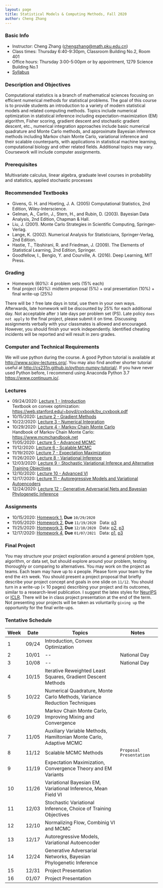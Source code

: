 ```yaml
---
layout: page
title: Statistical Models & Computing Methods, Fall 2020
author: Cheng Zhang
---
```



### Basic Info
- Instructor: Cheng Zhang (<chengzhang@math.pku.edu.cn>)
- Class times: Thursday 6:40-9:30pm, Classroom Building No.2, Room 401  
- Office hours: Thursday 3:00-5:00pm or by appointment, 1279 Science Building No.1
- [Syllabus]({{sites.baseurl}}/courses/Syllabus-smcm-f20.pdf)

### Description and Objectives
Computational statistics is a branch of mathematical sciences focusing on efficient numerical methods for statistical problems. The goal of this course is to provide students an introduction to a variety of modern statistical models and related computing methods. Topics include numerical optimization in statistical inference including expectation-maximization (EM) algorithm, Fisher scoring, gradient descent and stochastic gradient descent, etc., numerical integration approaches include basic numerical quadrature and Monte Carlo methods, and approximate Bayesian inference methods including Markov chain Monte Carlo, variational inference and their scalable counterparts, with applications in statistical machine learning, computational biology and other related fields. Additional topics may vary. Coursework will include computer assignments.

### Prerequisites
Multivariate calculus, linear algebra, graduate level courses in probability and statistics, applied stochastic processes

### Recommended Textbooks
- Givens, G. H. and Hoeting, J. A. (2005) Computational Statistics, 2nd Edition, Wiley-Interscience.
- Gelman, A., Carlin, J., Stern, H., and Rubin, D. (2003). Bayesian Data Analysis, 2nd Edition, Chapman & Hall.
- Liu, J. (2001). Monte Carlo Strategies in Scientific Computing, Springer-Verlag.
- Lange, K. (2002). Numerical Analysis for Statisticians, Springer-Verlag, 2nd Edition.
- Hastie, T., Tibshirani, R. and Friedman, J. (2009). The Elements of Statistical Learning, 2nd Edition, Springer.
- Goodfellow, I., Bengio, Y. and Courville, A. (2016). Deep Learning, MIT Press.

### Grading
- Homework (60%): 4 problem sets (15% each)
- final project (40%): midterm proposal (5%) + oral presentation (10%) + final write-up (25%)

There will be `7` free late days in total, use them in your own ways. Afterwards, late homework will be discounted by 25% for each additional day. Not acceptable after `3` late days per problem set (PS). Late policy `does not apply` to the final project, please submit it on time. Discussing assignments verbally with your classmates is allowed and encouraged. However, you should finish your work independently. Identified cheating incidents will be reported and will result in zero grades.

### Computer and Technical Requirements

We will use python during the course. A good Python tutorial is available at <http://www.scipy-lectures.org/>. You may also find another shorter tutorial useful at <http://cs231n.github.io/python-numpy-tutorial/>. If you have never used Python before, I recommend using Anaconda Python 3.7 <https://www.continuum.io/>.

### Lectures
- 09/24/2020: [Lecture 1 - Introduction]({{sites.baseurl}}/static/slides/smcm_fall20/lec01.pdf)  
  Textbook on convex optimization: <https://web.stanford.edu/~boyd/cvxbook/bv_cvxbook.pdf>
- 10/15/2020: [Lecture 2 - Gradient Methods]({{sites.baseurl}}/static/slides/smcm_fall20/lec02.pdf)
- 10/22/2020: [Lecture 3 - Numerical Integration]({{sites.baseurl}}/static/slides/smcm_fall20/lec03.pdf)
- 10/29/2020: [Lecture 4 - Markov Chain Monte Carlo]({{sites.baseurl}}/static/slides/smcm_fall20/lec04.pdf)  
  Handbook of Markov Chain Monte Carlo: <https://www.mcmchandbook.net>
- 11/05/2020: [Lecture 5 - Advanced MCMC]({{sites.baseurl}}/static/slides/smcm_fall20/lec05.pdf)
- 11/12/2020: [Lecture 6 - Scalable MCMC]({{sites.baseurl}}/static/slides/smcm_fall20/lec06.pdf)
- 11/19/2020: [Lecture 7 - Expectation Maximization]({{sites.baseurl}}/static/slides/smcm_fall20/lec07.pdf)
- 11/26/2020: [Lecture 8 - Variational Inference]({{sites.baseurl}}/static/slides/smcm_fall20/lec08.pdf)
- 12/03/2020: [Lecture 9 - Stochastic Variational Inferece and Alternative Training Objectives]({{sites.baseurl}}/static/slides/smcm_fall20/lec09.pdf)
- 12/10/2020: [Lecture 10 - Advanced VI]({{sites.baseurl}}/static/slides/smcm_fall20/lec10.pdf)
- 12/17/2020: [Lecture 11 - Autoregressive Models and Variational Autoencoders]({{sites.baseurl}}/static/slides/smcm_fall20/lec11.pdf)
- 12/24/2020: [Lecture 12 - Generative Adversarial Nets and Bayesian Phylogenetic Inference]({{sites.baseurl}}/static/slides/smcm_fall20/lec12.pdf)


### Assignments
- 10/15/2020: [Homework 1]({{sites.baseurl}}/static/slides/smcm_fall20/hw01.pdf), **Due** `10/29/2020`
- 11/05/2020: [Homework 2]({{sites.baseurl}}/static/slides/smcm_fall20/hw02.pdf), **Due** `11/19/2020` &nbsp; Data: [p3]({{sites.baseurl}}/static/datasets/mcs_hw2_p3_data.npy)
- 11/25/2020: [Homework 3]({{sites.baseurl}}/static/slides/smcm_fall20/hw03.pdf), **Due** `12/10/2020` &nbsp; Data: [p2]({{sites.baseurl}}/static/datasets/mog_data.npy), [p3]({{sites.baseurl}}/static/datasets/proteins.zip)
- 12/17/2020: [Homework 4]({{sites.baseurl}}/static/slides/smcm_fall20/hw04.pdf), **Due** `01/07/2021` &nbsp; Data: [p1]({{sites.baseurl}}/static/datasets/mcs_hw4_p1_lda.npy), [p3]({{sites.baseurl}}/static/datasets/banana_shape_data.npy)

### Final Project
You may structure your project exploration around a general problem type, algorithm, or data set, but should explore around your problem, testing thoroughly or comparing to alternatives. You may work on the project as teams. Each team may have up to `4` people. Please form your team by the end the `4th` week. You should present a project proposal that briefly describe your project concept and goals in one slide on `11/12`. You should turn in a write-up (< 10 pages) describing your project and its outcomes, similar to a research-level publication. I suggest the latex styles for [NeurIPS](https://nips.cc/Conferences/2019/PaperInformation/StyleFiles) or [ICLR](https://iclr.cc/Conferences/2019/CallForPapers). There will be in class project presentation at the end of the term. Not presenting your projects will be taken as voluntarily `giving up` the opportunity for the final write-ups.

### Tentative Schedule

| Week  | Date | Topics       |    Notes   |
| ----- |------| -----        |   -----    |
| 1     |09/24 | Introduction, Convex Optimization|            |
| 2     |10/01 | -- | National Day  |
| 3     |10/08 | -- | National Day  | 
| 4     |10/15 | Iterative Reweighted Least Squares, Gradient Descent Methods|   |
| 5     |10/22 | Numerical Quadrature, Monte Carlo Methods, Variance Reduction Techniques|   |
| 6     |10/29 | Markov Chain Monte Carlo, Improving Mixing and Convergence|     |
| 7     |11/05 | Auxiliary Variable Methods, Hamiltonian Monte Carlo, Adaptive MCMC|     |
| 8     |11/12 | Scalable MCMC Methods  |  `Proposal Presentation`  |
| 9     |11/19 | Expectation Maximization, Convergence Theory and EM Variants |       |     
| 10    |11/26 | Variational Bayesian EM, Variational Inference, Mean Field VI |      |
| 11    |12/03 | Stochastic Variational Inference, Choice of Training Objectives|      |
| 12    |12/10 | Normalizing Flow, Combinig VI and MCMC |          |
| 13    |12/17 | Autoregressive Models, Variational Autoencoder |       |
| 14    |12/24 | Generative Adversarial Networks, Bayesian Phylogenetic Inference |     |
| 15    |12/31 | Project Presentation  |    |
| 16    |01/07 | Project Presentation  |    |